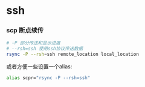 # ssh

### scp 断点续传

```zsh
# -P 部分传送和显示进度
# --rsh=ssh 使用ssh协议传送数据
rsync -P --rsh=ssh remote_location local_location
```

或者方便一些设置一个alias:

```zsh
alias scpr="rsync -P --rsh=ssh"
```